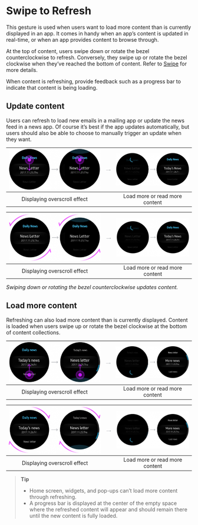 # Swipe to Refresh



This gesture is used when users want to load more content than is currently displayed in an app. It comes in handy when an app’s content is updated in real-time, or when an app provides content to browse through.

At the top of content, users swipe down or rotate the bezel counterclockwise to refresh. Conversely, they swipe up or rotate the bezel clockwise when they’ve reached the bottom of content. Refer to [Swipe](../interaction/touch.mdl#swipe) for more details.

When content is refreshing, provide feedback such as a progress bar to indicate that content is being loading.


<a name="update"></a>
## Update content

Users can refresh to load new emails in a mailing app or update the news feed in a news app. Of course it’s best if the app updates automatically, but users should also be able to choose to manually trigger an update when they want.

| ![](media/pattern_9.14.1_1-850x174_1.png) | ![](media/pattern_9.14.1_1-850x174_2.png) | ![](media/pattern_9.14.1_1-850x174_3.png) |
| :--: | :--: | :--: |
| Displaying overscroll effect | | Load more or read more content |

| ![](media/pattern_9.14.1_2-850x206_1.png) | ![](media/pattern_9.14.1_2-850x206_2.png) | ![](media/pattern_9.14.1_2-850x206_3.png) |
| :--: | :--: | :--: |
| Displaying overscroll effect | | Load more or read more content |  

*Swiping down or rotating the bezel counterclockwise updates content.*

## Load more content

Refreshing can also load more content than is currently displayed. Content is loaded when users swipe up or rotate the bezel clockwise at the bottom of content collections.

| ![](media/pattern_9.14.2_1-850x174_1.png) | ![](media/pattern_9.14.2_1-850x174_2.png) | ![](media/pattern_9.14.2_1-850x174_3.png) |
| :--: | :--: | :--: |
| Displaying overscroll effect | | Load more or read more content |  

| ![](media/pattern_9.14.2_2-850x206_1.png)   | ![](media/pattern_9.14.2_2-850x206_2.png)   | ![](media/pattern_9.14.2_2-850x206_3.png)   |
| :--: | :--: | :--: |
| Displaying overscroll effect | | Load more or read more content |  


> **Tip**  
> -  Home screen, widgets, and pop-ups can’t load more content through refreshing.
> -  A progress bar is displayed at the center of the empty space where the refreshed content will appear and should remain there until the new content is fully loaded.
